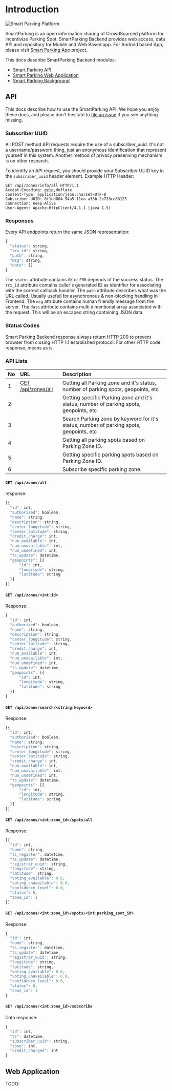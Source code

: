 # Introduction

![Smart Parking Platform](https://gitlab.anu.edu.au/u1063268/smart-parking-backend/raw/master/docs/platform.png "Smart Parking Platform")

SmartParking is an open information sharing of CrowdSourced platform for incentivize Parking Spot.
SmartParking Backend provides web access, data API and repository for Mobile and Web Based app. For Android based App, please visit [Smart Parking App](https://gitlab.anu.edu.au/u1063268/smart-parking-app) project.


This docs describe  SmartParking Backend modules:

- [Smart Parking API](#api)
- [Smart Parking Web Application](#web-application)
- [Smart Parking Background](#background)

## API
This docs describe how to use the SmartParking API. We hope you enjoy these docs, and please don't hesitate to [file an issue](https://gitlab.anu.edu.au/u1063268/smart-parking-backend/issues/new) if you see anything missing.

### Subscriber UUID

All POST method API requests require the use of a subscriber_uuid. It's not a username/password thing, just an anonymous identification that represent yourself in this system. Another method of privacy presenving mechanism is on other research.

To identify an API request, you should provide your Subscriber UUID key in the `subscriber_uuid` header element. 
Example HTTP Header:

```
GET /api/zones/info/all HTTP/1.1
Accept-Encoding: gzip,deflate
Content-Type: application/json;charset=UTF-8
Subscriber-UUID: 8f1ed884-54a5-11ea-a38b-2e728ce88125
Connection: Keep-Alive
User-Agent: Apache-HttpClient/4.1.1 (java 1.5)
```

### Responses

Every API endpoints return the same JSON representation:

```javascript
{
  "status": string,
  "trx_id": string,
  "path": string,
  "msg": string,
  "data": []
}
```

The `status` attribute contains `OK` or `ERR` depends of the success status.
The `trx_id` attribute contains caller's generated ID as identifier for associating with the correct callback handler.
The `path` attribute describes what was the URL called. Usually usefull for asynchronous & non-blocking handling in Frontend.
The `msg` attribute contains human friendly message from the server.
The `data` attribute contains multi dimentional array associated with the request. This will be an escaped string containing JSON data.

### Status Codes

Smart Parking Backend response always return HTTP 200 to prevent browser from closing HTTP 1.1 established protocol.
For other HTTP code response, means as is.

### API Lists

| No | URL | Description |
|:---|:---|:---|
| 1 | [GET /api/zones/all](#get-apizonesall)| Getting all Parking zone and it's status, number of parking spots, geopoints, etc |
| 2 | | Getting specific Parking zone and it's status, number of parking spots, geopoints, etc|
| 3 | | Search Parking zone by keyword for it's status, number of parking spots, geopoints, etc|
| 4 | | Getting all parking spots based on Parking Zone ID. |
| 5 | | Getting specific parking spots based on Parking Zone ID. |
| 6 | | Subscribe specific parking zone. |

#### `GET /api/zones/all`
response:
```javascript
[{  
  "id": int,
  "authorized": boolean,
  "name": string,
  "description": string,
  "center_longitude": string,
  "center_latitude": string,
  "credit_charge": int,
  "num_available": int,
  "num_unavailable": int,
  "num_undefined": int,
  "ts_update": datetime,
  "geopoints": [{ 
      "id": int,
      "longitude": string,
      "latitude": string
  }]
}]
```

#### `GET /api/zones/<int:id>`
Response:
```javascript
{  
  "id": int,
  "authorized": boolean,
  "name": string,
  "description": string,
  "center_longitude": string,
  "center_latitude": string,
  "credit_charge": int,
  "num_available": int,
  "num_unavailable": int,
  "num_undefined": int,
  "ts_update": datetime,
  "geopoints": [{ 
      "id": int,
      "longitude": string,
      "latitude": string
  }]
}
```

#### `GET /api/zones/search/<string:keyword>`
Response:
```javascript
[{  
  "id": int,
  "authorized": boolean,
  "name": string,
  "description": string,
  "center_longitude": string,
  "center_latitude": string,
  "credit_charge": int,
  "num_available": int,
  "num_unavailable": int,
  "num_undefined": int,
  "ts_update": datetime,
  "geopoints": [{ 
      "id": int,
      "longitude": string,
      "latitude": string
  }]
}]
```

#### `GET /api/zones/<int:zone_id>/spots/all`
Response:
```javascript
[{ 
  "id": int, 
  "name": string, 
  "ts_register": datetime,
  "ts_update": datetime,
  "registrar_uuid": string,
  "longitude": string,
  "latitude": string,
  "voting_available": 0.0,
  "voting_unavailable": 0.0,
  "confidence_level": 0.0,
  "status": 0,
  "zone_id": 1
}]
```

#### `GET /api/zones/<int:zone_id>/spots/<int:parking_spot_id>`
Response:
```javascript
{ 
  "id": int, 
  "name": string, 
  "ts_register": datetime,
  "ts_update": datetime,
  "registrar_uuid": string,
  "longitude": string,
  "latitude": string,
  "voting_available": 0.0,
  "voting_unavailable": 0.0,
  "confidence_level": 0.0,
  "status": 0,
  "zone_id": 1
}
```

#### `GET /api/zones/<int:zone_id>/subscribe`
Data response:
```javascript
{
  "id": int,
  "ts": datetime,
  "subscriber_uuid": string,
  "zone": int,
  "credit_charged": int
}
```


## Web Application

TODO: